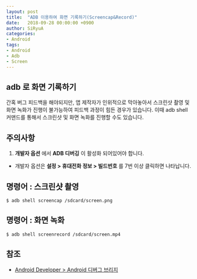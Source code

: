 ```yaml
---
layout: post
title:  "ADB 이용하여 화면 기록하기(Screencap&Record)"
date:   2018-09-28 00:00:00 +0900
author: SiRyuA
categories:
- Android
tags:
- Android
- Adb
- Screen
---
```


## adb 로 화면 기록하기
간혹 버그 피드백을 해야되지만, 앱 제작자가 인위적으로 막아놓아서 스크린샷 촬영 및 화면 녹화가 진행이 불가능하여 피드백 과정이 힘든 경우가 있습니다. 이때 adb shell 커맨드를 통해서 스크린샷 및 화면 녹화를 진행할 수도 있습니다.


## 주의사항
1. **개발자 옵션** 에서 **ADB 디버깅** 이 활성화 되어있어야 합니다.
 * 개발자 옵션은 **설정 > 휴대전화 정보 > 빌드번호** 를 7번 이상 클릭하면 나타납니다.


## 명령어 : 스크린샷 촬영
~~~~
$ adb shell screencap /sdcard/screen.png
~~~~


## 명령어 : 화면 녹화
~~~~
$ adb shell screenrecord /sdcard/screen.mp4
~~~~


## 참조
* [Android Developer > Android 디버그 브리지](https://developer.android.com/studio/command-line/adb?hl=ko)
